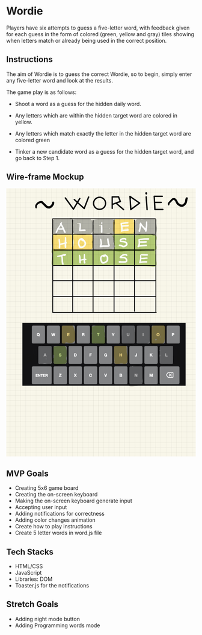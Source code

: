 # Wordie 

Players have six attempts to guess a five-letter word, with feedback given for each guess in the form of colored (green, yellow and gray) tiles showing when letters match or already being used in the correct position.

## Instructions

The aim of Wordie is to guess the correct Wordie, so to begin, simply enter any five-letter word and look at the results.

The game play is as follows:

- Shoot a word as a guess for the hidden daily word.

- Any letters which are within the hidden target word are colored in yellow.

- Any letters which match exactly the letter in the hidden target word are colored green

- Tinker a new candidate word as a guess for the hidden target word, and go back to Step 1.

## Wire-frame Mockup

![wordie-wireframe](./images/wordie-wireframe%20-24.jpg)

## MVP Goals

- Creating 5x6 game board 
- Creating the on-screen keyboard
- Making the on-screen keyboard generate input
- Accepting user input
- Adding notifications for correctness
- Adding color changes animation
- Create how to play instructions
- Create 5 letter words in word.js file

## Tech Stacks

- HTML/CSS
- JavaScript
- Libraries: DOM
- Toaster.js for the notifications

<!--  -->

## Stretch Goals

- Adding night mode button
- Adding Programming words mode

